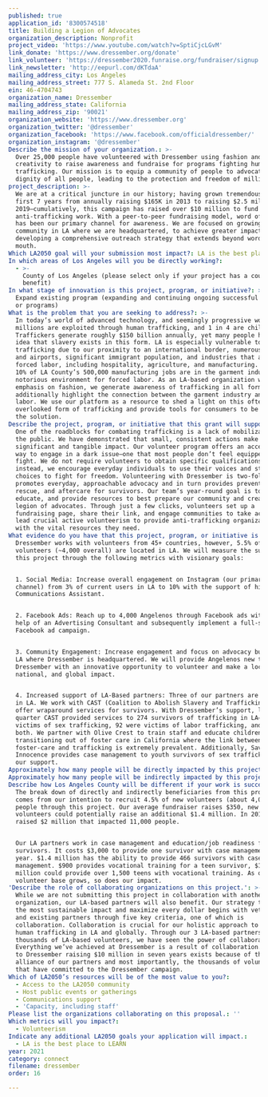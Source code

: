 ```yaml
---
published: true
application_id: '8300574518'
title: Building a Legion of Advocates
organization_description: Nonprofit
project_video: 'https://www.youtube.com/watch?v=SptiCjcLGvM'
link_donate: 'https://www.dressember.org/donate'
link_volunteer: 'https://dressember2020.funraise.org/fundraiser/signup'
link_newsletter: 'http://eepurl.com/dKTdaA'
mailing_address_city: Los Angeles
mailing_address_street: 777 S. Alameda St. 2nd Floor
ein: 46-4704743
organization_name: Dressember
mailing_address_state: California
mailing_address_zip: '90021'
organization_website: 'https://www.dressember.org'
organization_twitter: '@dressember'
organization_facebook: 'https://www.facebook.com/officialdressember/'
organization_instagram: '@dressember'
Describe the mission of your organization.: >-
  Over 25,000 people have volunteered with Dressember using fashion and
  creativity to raise awareness and fundraise for programs fighting human
  trafficking. Our mission is to equip a community of people to advocate for the
  dignity of all people, leading to the protection and freedom of millions.
project_description: >-
  We are at a critical juncture in our history; having grown tremendously in our
  first 7 years from annually raising $165K in 2013 to raising $2.5 million in
  2019—cumulatively, this campaign has raised over $10 million to fund
  anti-trafficking work. With a peer-to-peer fundraising model, word of mouth
  has been our primary channel for awareness. We are focused on growing our
  community in LA where we are headquartered, to achieve greater impact by
  developing a comprehensive outreach strategy that extends beyond word of
  mouth.
Which LA2050 goal will your submission most impact?: LA is the best place to CONNECT
In which areas of Los Angeles will you be directly working?:
  - >-
    County of Los Angeles (please select only if your project has a countywide
    benefit)
In what stage of innovation is this project, program, or initiative?: >-
  Expand existing program (expanding and continuing ongoing successful projects
  or programs)
What is the problem that you are seeking to address?: >-
  In today’s world of advanced technology, and seemingly progressive worldviews,
  millions are exploited through human trafficking, and 1 in 4 are children.
  Traffickers generate roughly $150 billion annually, yet many people have no
  idea that slavery exists in this form. LA is especially vulnerable to
  trafficking due to our proximity to an international border, numerous ports
  and airports, significant immigrant population, and industries that attract
  forced labor, including hospitality, agriculture, and manufacturing. Nearly
  10% of LA County’s 500,000 manufacturing jobs are in the garment industry, a
  notorious environment for forced labor. As an LA-based organization with an
  emphasis on fashion, we generate awareness of trafficking in all forms and
  additionally highlight the connection between the garment industry and forced
  labor. We use our platform as a resource to shed a light on this often
  overlooked form of trafficking and provide tools for consumers to be part of
  the solution.
Describe the project, program, or initiative that this grant will support to address the problem identified.: >-
  One of the roadblocks for combating trafficking is a lack of mobilization from
  the public. We have demonstrated that small, consistent actions make a
  significant and tangible impact. Our volunteer program offers an accessible
  way to engage in a dark issue—one that most people don’t feel equipped to
  fight. We do not require volunteers to obtain specific qualifications,
  instead, we encourage everyday individuals to use their voices and style
  choices to fight for freedom. Volunteering with Dressember is two-fold; it
  promotes everyday, approachable advocacy and in turn provides prevention,
  rescue, and aftercare for survivors. Our team’s year-round goal is to equip,
  educate, and provide resources to best prepare our community and create a
  legion of advocates. Through just a few clicks, volunteers set up a
  fundraising page, share their link, and engage communities to take action. We
  lead crucial active volunteerism to provide anti-trafficking organizations
  with the vital resources they need.
What evidence do you have that this project, program, or initiative is or will be successful, and how will you define and measure success?: >-
  Dressember works with volunteers from 45+ countries, however, 5.5% of
  volunteers (~4,000 overall) are located in LA. We will measure the success of
  this project through the following metrics with visionary goals:


  1. Social Media: Increase overall engagement on Instagram (our primary
  channel) from 3% of current users in LA to 10% with the support of hiring a
  Communications Assistant. 


  2. Facebook Ads: Reach up to 4,000 Angelenos through Facebook ads with the
  help of an Advertising Consultant and subsequently implement a full-scale
  Facebook ad campaign.


  3. Community Engagement: Increase engagement and focus on advocacy building in
  LA where Dressember is headquartered. We will provide Angelenos new to
  Dressember with an innovative opportunity to volunteer and make a local,
  national, and global impact. 


  4. Increased support of LA-Based partners: Three of our partners are located
  in LA. We work with CAST (Coalition to Abolish Slavery and Trafficking) to
  offer wraparound services for survivors. With Dressember’s support, last
  quarter CAST provided services to 274 survivors of trafficking in LA— 118 were
  victims of sex trafficking, 92 were victims of labor trafficking, and 28 were
  both. We partner with Olive Crest to train staff and educate children
  transitioning out of foster care in California where the link between
  foster-care and trafficking is extremely prevalent. Additionally, Saving
  Innocence provides case management to youth survivors of sex trafficking with
  our support.
Approximately how many people will be directly impacted by this project, program, or initiative?: '4000'
Approximately how many people will be indirectly impacted by this project, program, or initiative?: '11000'
Describe how Los Angeles County will be different if your work is successful.: >-
  The break down of directly and indirectly beneficiaries from this project
  comes from our intention to recruit 4.5% of new volunteers (about 4,000)
  people through this project. Our average fundraiser raises $350, new
  volunteers could potentially raise an additional $1.4 million. In 2018/19, we
  raised $2 million that impacted 11,000 people. 


  Our LA partners work in case management and education/job readiness for
  survivors. It costs $3,000 to provide one survivor with case management for a
  year. $1.4 million has the ability to provide 466 survivors with case
  management. $900 provides vocational training for a teen survivor, $1.4
  million could provide over 1,500 teens with vocational training. As our
  volunteer base grows, so does our impact.
'Describe the role of collaborating organizations on this project.': >-
  While we are not submitting this project in collaboration with another
  organization, our LA-based partners will also benefit. Our strategy to ensure
  the most sustainable impact and maximize every dollar begins with vetting new
  and existing partners through five key criteria, one of which is
  collaboration. Collaboration is crucial for our holistic approach to combating
  human trafficking in LA and globally. Through our 3 LA-based partners and
  thousands of LA-based volunteers, we have seen the power of collaboration.
  Everything we’ve achieved at Dressember is a result of collaboration. The road
  to Dressember raising $10 million in seven years exists because of the
  alliance of our partners and most importantly, the thousands of volunteers
  that have committed to the Dressember campaign.
Which of LA2050’s resources will be of the most value to you?:
  - Access to the LA2050 community
  - Host public events or gatherings
  - Communications support
  - 'Capacity, including staff'
Please list the organizations collaborating on this proposal.: ''
Which metrics will you impact?:
  - Volunteerism
Indicate any additional LA2050 goals your application will impact.:
  - LA is the best place to LEARN
year: 2021
category: connect
filename: dressember
order: 16

---
```

